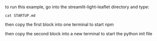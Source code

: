 to run this example, go into the streamlit-light-leaflet directory and type:

```
cat STARTUP.md
```

then copy the first block into one terminal to start npm

then copy the second block into a new terminal to start the python init file
